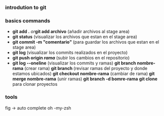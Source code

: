 ### introdution to git

### basics commands
- <strong> git add .</strong> <i>or</i><strong>git add archivo</strong>  (añadir archivos al stage area)
- <strong> git status</strong> (visualizar los archivos que estan en el stage area)
- <strong> git commit -m "comentario" </strong> (para guardar los archivos que estan en el stage area)
- <strong> git log </strong> (visualizar los commits realizados en el proyecto) 
- <strong> git push origin <i>rama</i></strong> (subir los cambios en el repositorio)
- <strong> git log --oneline</strong> (visualizar los commits y ramas)
 <strong> git branch nombre-rama</strong> (crear rama)
 <strong> git branch </strong> (revisar ramas del proyecto y donde estamos ubicados)
 <strong> git checkout nombre-rama</strong> (cambiar de rama)
<strong> git merge nombre-rama</strong> (unir ramas)
<strong>git branch -d bomre-rama</strong>
<strong>git clone </strong> para clonar proyectos




 ### tools
 fig ->  auto complete
 oh -my-zsh